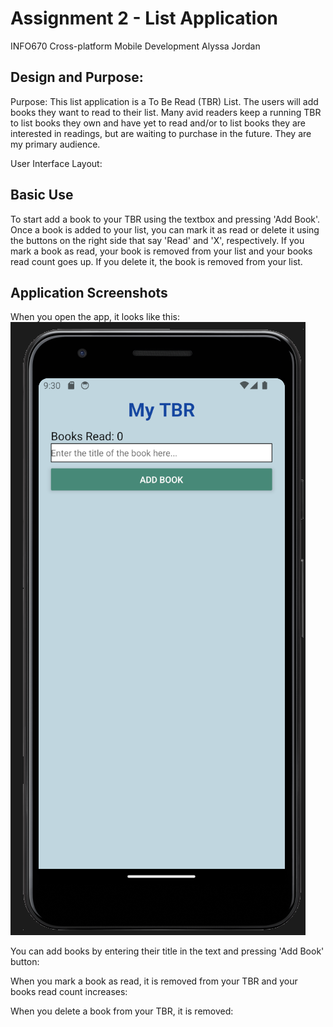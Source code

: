 # Assignment 2 - List Application 
INFO670 Cross-platform Mobile Development
Alyssa Jordan

## Design and Purpose:
Purpose: This list application is a To Be Read (TBR) List. The users will add books they want to read to their list. Many avid readers keep a running TBR to list books they own and have yet to read and/or to list books they are interested in readings, but are waiting to purchase in the future. They are my primary audience.

User Interface Layout:

## Basic Use
To start add a book to your TBR using the textbox and pressing 'Add Book'. Once a book is added to your list, you can mark it as read or delete it using the buttons on the right side that say 'Read' and 'X', respectively. If you mark a book as read, your book is removed from your list and your books read count goes up. If you delete it, the book is removed from your list.

## Application Screenshots

When you open the app, it looks like this:
![alt text](https://github.com/alyssaaj/INFO670MobileDev/blob/a7577bb380320914aabb4fd05b37a5ff59d0fb92/Assignment2/homepage.png?raw=true)

You can add books by entering their title in the text and pressing 'Add Book' button:

When you mark a book as read, it is removed from your TBR and your books read count increases:

When you delete a book from your TBR, it is removed:




